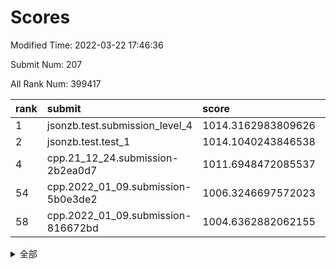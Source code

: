 # Scores

Modified Time: 2022-03-22 17:46:36

Submit Num: 207

All Rank Num: 399417

| rank |               submit               |       score        |       sigma        | pk_num |
| :--- | :--------------------------------- | :----------------- | :----------------- | :----- |
| 1    | jsonzb.test.submission_level_4     | 1014.3162983809626 | 0.821478072665351  | 7713   |
| 2    | jsonzb.test.test_1                 | 1014.1040243846538 | 0.8434067920471853 | 7714   |
| 4    | cpp.21_12_24.submission-2b2ea0d7   | 1011.6948472085537 | 0.8019361568762986 | 7720   |
| 54   | cpp.2022_01_09.submission-5b0e3de2 | 1006.3246697572023 | 0.7189855953516826 | 7719   |
| 58   | cpp.2022_01_09.submission-816672bd | 1004.6362882062155 | 0.7232718289521836 | 7725   |


<details>
<summary>全部</summary>

| rank |                 submit                 |       score        |       sigma        | pk_num |
| :--- | :------------------------------------- | :----------------- | :----------------- | :----- |
| 1    | jsonzb.test.submission_level_4         | 1014.3162983809626 | 0.821478072665351  | 7713   |
| 2    | jsonzb.test.test_1                     | 1014.1040243846538 | 0.8434067920471853 | 7714   |
| 3    | gobigger.level_3.submission_level_3_24 | 1011.7752603098495 | 0.7484195993199202 | 7722   |
| 4    | cpp.21_12_24.submission-2b2ea0d7       | 1011.6948472085537 | 0.8019361568762986 | 7720   |
| 5    | gobigger.level_3.submission_level_3_44 | 1011.6186108676407 | 0.7883722332580021 | 7720   |
| 6    | gobigger.level_3.submission_level_3_33 | 1011.5449169884747 | 0.7787742326350845 | 7722   |
| 7    | gobigger.level_3.submission_level_3_39 | 1011.347985470798  | 0.7793690506119907 | 7719   |
| 8    | gobigger.level_3.submission_level_3_5  | 1011.3033822211895 | 0.759000641065088  | 7718   |
| 9    | gobigger.level_3.submission_level_3_40 | 1011.2736671134078 | 0.7812979255265877 | 7715   |
| 10   | gobigger.level_3.submission_level_3_43 | 1011.1495295242659 | 0.7717710568159585 | 7717   |
| 11   | gobigger.level_3.submission_level_3_37 | 1011.1471701921008 | 0.7897574093044885 | 7714   |
| 12   | gobigger.level_3.submission_level_3_10 | 1011.0791103521035 | 0.7732546360195747 | 7715   |
| 13   | gobigger.level_3.submission_level_3_21 | 1011.0223017826785 | 0.7829985460518063 | 7715   |
| 14   | gobigger.level_3.submission_level_3_18 | 1010.8869689671368 | 0.750917422144094  | 7719   |
| 15   | gobigger.level_3.submission_level_3_36 | 1010.8485084396623 | 0.745093592486898  | 7716   |
| 16   | gobigger.level_3.submission_level_3_30 | 1010.73760184646   | 0.7694219171766751 | 7717   |
| 17   | gobigger.level_3.submission_level_3_3  | 1010.5769971938497 | 0.7563253703720368 | 7722   |
| 18   | gobigger.level_3.submission_level_3_29 | 1010.5086585570414 | 0.7633509233778824 | 7720   |
| 19   | gobigger.level_3.submission_level_3_6  | 1010.3941567447342 | 0.7729187385966763 | 7718   |
| 20   | gobigger.level_3.submission_level_3_46 | 1010.3823503749594 | 0.7736646717236899 | 7720   |
| 21   | gobigger.level_3.submission_level_3_7  | 1010.202531879269  | 0.7777637782462736 | 7725   |
| 22   | gobigger.level_3.submission_level_3_22 | 1010.1842876302679 | 0.774557932576962  | 7722   |
| 23   | gobigger.level_3.submission_level_3_23 | 1010.1437076533365 | 0.7720728061943757 | 7718   |
| 24   | gobigger.level_3.submission_level_3_42 | 1010.1090482254307 | 0.7838620786863805 | 7716   |
| 25   | gobigger.level_3.submission_level_3_27 | 1010.0964404200738 | 0.7332822634126106 | 7723   |
| 26   | gobigger.level_3.submission_level_3_35 | 1010.0278935523571 | 0.7584956567006115 | 7721   |
| 27   | gobigger.level_3.submission_level_3_1  | 1010.0247885128227 | 0.7685875893794392 | 7716   |
| 28   | gobigger.level_3.submission_level_3_0  | 1009.9983715332521 | 0.7577791919552391 | 7714   |
| 29   | gobigger.level_3.submission_level_3_17 | 1009.8984637667241 | 0.7476583740875805 | 7716   |
| 30   | gobigger.level_3.submission_level_3_26 | 1009.8903445663403 | 0.7462322728894356 | 7716   |
| 31   | gobigger.level_3.submission_level_3_20 | 1009.868764407104  | 0.7381928157997709 | 7724   |
| 32   | gobigger.level_3.submission_level_3_47 | 1009.855106991838  | 0.7539549837830448 | 7719   |
| 33   | gobigger.level_3.submission_level_3_15 | 1009.8266466734814 | 0.7583352764088734 | 7719   |
| 34   | gobigger.level_3.submission_level_3_9  | 1009.8232725532462 | 0.7361726723307194 | 7721   |
| 35   | gobigger.level_3.submission_level_3_34 | 1009.7902749228653 | 0.7677242834783843 | 7721   |
| 36   | gobigger.level_3.submission_level_3_19 | 1009.7226656900608 | 0.7805648140979864 | 7715   |
| 37   | gobigger.level_3.submission_level_3_48 | 1009.648513096511  | 0.7517235437853671 | 7715   |
| 38   | gobigger.level_3.submission_level_3_13 | 1009.5038897465324 | 0.7512890736482848 | 7717   |
| 39   | gobigger.level_3.submission_level_3_31 | 1009.500646001735  | 0.7469094394150119 | 7721   |
| 40   | gobigger.level_3.submission_level_3_4  | 1009.4821492125475 | 0.7331148540286685 | 7716   |
| 41   | gobigger.level_3.submission_level_3_25 | 1009.4398454563878 | 0.7499960809143905 | 7718   |
| 42   | gobigger.level_3.submission_level_3_28 | 1009.4216644909038 | 0.7573064517136313 | 7716   |
| 43   | gobigger.level_3.submission_level_3_49 | 1009.3686059741838 | 0.7449970362264373 | 7717   |
| 44   | gobigger.level_3.submission_level_3_2  | 1009.2823591944993 | 0.7471856970539784 | 7716   |
| 45   | gobigger.level_3.submission_level_3_41 | 1009.2817005877416 | 0.7452788630594546 | 7715   |
| 46   | gobigger.level_3.submission_level_3_12 | 1009.2813701840989 | 0.7381653155677085 | 7716   |
| 47   | gobigger.level_3.submission_level_3_11 | 1009.2755721174887 | 0.7568436568061985 | 7722   |
| 48   | gobigger.level_3.submission_level_3_16 | 1009.2647649172259 | 0.7415188186528706 | 7716   |
| 49   | gobigger.level_3.submission_level_3_14 | 1008.8193914165716 | 0.7586592055574605 | 7716   |
| 50   | gobigger.level_3.submission_level_3_38 | 1008.8183784311448 | 0.7393083001758016 | 7718   |
| 51   | gobigger.level_3.submission_level_3_32 | 1008.7550211508637 | 0.7464311612109503 | 7724   |
| 52   | gobigger.level_3.submission_level_3_45 | 1008.6284260116407 | 0.7452654639829067 | 7719   |
| 53   | gobigger.level_3.submission_level_3_8  | 1008.2369960204819 | 0.7485676123900862 | 7712   |
| 54   | cpp.2022_01_09.submission-5b0e3de2     | 1006.3246697572023 | 0.7189855953516826 | 7719   |
| 55   | gobigger.level_1.submission_level_1_30 | 1005.0551138691787 | 0.7216566405766206 | 7715   |
| 56   | gobigger.level_1.submission_level_1_16 | 1004.9249664351519 | 0.7383208201714951 | 7718   |
| 57   | gobigger.level_1.submission_level_1_36 | 1004.7214982133164 | 0.7108978710551811 | 7721   |
| 58   | cpp.2022_01_09.submission-816672bd     | 1004.6362882062155 | 0.7232718289521836 | 7725   |
| 59   | gobigger.level_1.submission_level_1_24 | 1004.6183812803631 | 0.7312833626526006 | 7717   |
| 60   | gobigger.level_1.submission_level_1_28 | 1004.3158111189266 | 0.7286384710729763 | 7714   |
| 61   | gobigger.level_1.submission_level_1_9  | 1004.2476014268007 | 0.715886106362685  | 7721   |
| 62   | gobigger.level_1.submission_level_1_22 | 1004.2172993593297 | 0.7238990238751157 | 7715   |
| 63   | gobigger.level_1.submission_level_1_35 | 1004.1473998602495 | 0.7204285751747644 | 7717   |
| 64   | gobigger.level_1.submission_level_1_7  | 1004.1032891517491 | 0.7134476019521738 | 7716   |
| 65   | gobigger.level_1.submission_level_1_21 | 1004.0649160940552 | 0.7203084179219359 | 7715   |
| 66   | gobigger.level_1.submission_level_1_12 | 1003.9637153640425 | 0.7210789297857506 | 7716   |
| 67   | gobigger.level_1.submission_level_1_41 | 1003.8762575094325 | 0.7218256452685782 | 7716   |
| 68   | gobigger.level_1.submission_level_1_8  | 1003.8401287867506 | 0.7071238733025718 | 7720   |
| 69   | gobigger.level_1.submission_level_1_15 | 1003.7808310513058 | 0.7109342386275743 | 7723   |
| 70   | gobigger.level_1.submission_level_1_49 | 1003.7622746070098 | 0.7114478219734314 | 7720   |
| 71   | gobigger.level_1.submission_level_1_17 | 1003.5499321030072 | 0.7106660025321113 | 7718   |
| 72   | gobigger.level_1.submission_level_1_29 | 1003.4353650016949 | 0.7230946113005388 | 7720   |
| 73   | gobigger.level_1.submission_level_1_37 | 1003.384782835324  | 0.7045340446977538 | 7719   |
| 74   | gobigger.level_1.submission_level_1_38 | 1003.3820680497148 | 0.7181835695229903 | 7720   |
| 75   | gobigger.level_1.submission_level_1_11 | 1003.3791111889584 | 0.7191383261547643 | 7711   |
| 76   | gobigger.level_1.submission_level_1_20 | 1003.325858747235  | 0.7185971040277414 | 7716   |
| 77   | gobigger.level_1.submission_level_1_26 | 1003.2507191985425 | 0.7337076172517341 | 7717   |
| 78   | gobigger.level_1.submission_level_1_1  | 1003.2406356453923 | 0.710013177864634  | 7717   |
| 79   | gobigger.level_1.submission_level_1_23 | 1003.2365077701131 | 0.7093921075206024 | 7721   |
| 80   | gobigger.level_1.submission_level_1_14 | 1003.2149179486358 | 0.7164797319106132 | 7720   |
| 81   | gobigger.level_1.submission_level_1_34 | 1003.1979857361425 | 0.7241446932798801 | 7716   |
| 82   | gobigger.level_1.submission_level_1_43 | 1003.1872475890713 | 0.7157364686139802 | 7717   |
| 83   | gobigger.level_1.submission_level_1_48 | 1003.1061266856905 | 0.7241384083946718 | 7716   |
| 84   | gobigger.level_1.submission_level_1_3  | 1003.0982258364113 | 0.7154879586609896 | 7720   |
| 85   | gobigger.level_1.submission_level_1_19 | 1003.024553599348  | 0.7270825171002196 | 7718   |
| 86   | gobigger.level_1.submission_level_1_44 | 1002.9834751092181 | 0.7145532675212815 | 7715   |
| 87   | gobigger.level_1.submission_level_1_47 | 1002.8763370576988 | 0.72538922191456   | 7717   |
| 88   | gobigger.level_1.submission_level_1_42 | 1002.8695371118926 | 0.7140717871395414 | 7717   |
| 89   | gobigger.level_1.submission_level_1_10 | 1002.8301655533704 | 0.7130030629158444 | 7716   |
| 90   | gobigger.level_1.submission_level_1_4  | 1002.8132936019059 | 0.719346978361312  | 7716   |
| 91   | gobigger.level_1.submission_level_1_5  | 1002.8107822705139 | 0.714894522622211  | 7716   |
| 92   | gobigger.level_1.submission_level_1_25 | 1002.7509125311346 | 0.7151424165993163 | 7713   |
| 93   | gobigger.level_1.submission_level_1_6  | 1002.7418519578619 | 0.707669770528659  | 7720   |
| 94   | gobigger.level_1.submission_level_1_13 | 1002.5690088677371 | 0.7273422551171096 | 7723   |
| 95   | gobigger.level_1.submission_level_1_46 | 1002.4519344464309 | 0.7108130628793506 | 7721   |
| 96   | gobigger.level_1.submission_level_1_32 | 1002.4030213463583 | 0.7105295095568621 | 7720   |
| 97   | gobigger.level_1.submission_level_1_31 | 1002.32256358111   | 0.7197662885852265 | 7715   |
| 98   | gobigger.level_1.submission_level_1_27 | 1002.3218580173408 | 0.7161288685861219 | 7718   |
| 99   | gobigger.level_1.submission_level_1_33 | 1002.2974511801287 | 0.7146876666762303 | 7717   |
| 100  | gobigger.level_1.submission_level_1_0  | 1002.172137959816  | 0.709489481360052  | 7720   |
| 101  | gobigger.level_1.submission_level_1_2  | 1002.1502248288533 | 0.7165905484293196 | 7719   |
| 102  | gobigger.level_1.submission_level_1_45 | 1002.135008296262  | 0.7067763522130467 | 7718   |
| 103  | gobigger.level_1.submission_level_1_39 | 1001.6265297994231 | 0.7050551602274094 | 7720   |
| 104  | gobigger.level_1.submission_level_1_40 | 1001.5533465725205 | 0.7103698882559117 | 7719   |
| 105  | gobigger.level_1.submission_level_1_18 | 1001.3359186671706 | 0.7081823851562065 | 7722   |
| 106  | gobigger.random.submission_random_43   | 997.7198632032511  | 0.6994235660848361 | 7721   |
| 107  | gobigger.random.submission_random_1    | 997.4551924070184  | 0.7157483196644546 | 7716   |
| 108  | gobigger.random.submission_random_19   | 997.4205052912932  | 0.7106631874078247 | 7720   |
| 109  | gobigger.random.submission_random_45   | 997.121280510773   | 0.7126826265387142 | 7718   |
| 110  | gobigger.random.submission_random_29   | 997.086180996248   | 0.7115256354685394 | 7719   |
| 111  | gobigger.random.submission_random_28   | 996.9877211634243  | 0.7016609761857974 | 7721   |
| 112  | gobigger.random.submission_random_40   | 996.8004570859954  | 0.7428525399403912 | 7722   |
| 113  | gobigger.random.submission_random_47   | 996.6770178650795  | 0.7147946071046117 | 7720   |
| 114  | gobigger.random.submission_random_3    | 996.6697741169443  | 0.7145337214565125 | 7717   |
| 115  | gobigger.random.submission_random_49   | 996.6164508679467  | 0.6947422327220204 | 7718   |
| 116  | gobigger.random.submission_random_2    | 996.5777514691837  | 0.69982151956011   | 7716   |
| 117  | gobigger.random.submission_random_21   | 996.5188157407779  | 0.7044658440803745 | 7724   |
| 118  | gobigger.random.submission_random_26   | 996.4661908676829  | 0.7223025167577064 | 7724   |
| 119  | gobigger.random.submission_random_18   | 996.2981159341781  | 0.7048756005442357 | 7714   |
| 120  | gobigger.random.submission_random_48   | 996.2935363759785  | 0.7117180678732314 | 7721   |
| 121  | gobigger.random.submission_random_31   | 996.1763212813323  | 0.703583789433867  | 7721   |
| 122  | gobigger.random.submission_random_38   | 996.1759847614336  | 0.7065844630285407 | 7717   |
| 123  | gobigger.random.submission_random_10   | 996.1730321015451  | 0.7259577779408894 | 7717   |
| 124  | gobigger.random.submission_random_14   | 996.1363231632272  | 0.7183990111620437 | 7717   |
| 125  | gobigger.random.submission_random_17   | 996.1225304216537  | 0.7122814270598892 | 7718   |
| 126  | gobigger.random.submission_random_46   | 996.0853411656025  | 0.71150963475389   | 7727   |
| 127  | gobigger.random.submission_random_22   | 996.0842446257752  | 0.7028626533860868 | 7713   |
| 128  | gobigger.random.submission_random_41   | 996.0323400406204  | 0.7072761222327842 | 7714   |
| 129  | gobigger.random.submission_random_8    | 996.0246977194209  | 0.7009713721233821 | 7716   |
| 130  | gobigger.random.submission_random_5    | 995.9644419561982  | 0.7217088088396083 | 7720   |
| 131  | gobigger.random.submission_random_16   | 995.9505131980548  | 0.7041038857462276 | 7723   |
| 132  | gobigger.random.submission_random_4    | 995.9160404721042  | 0.7136760525411848 | 7721   |
| 133  | gobigger.random.submission_random_44   | 995.8783650603406  | 0.7127676525629612 | 7716   |
| 134  | gobigger.random.submission_random_32   | 995.8379029380934  | 0.7040462372393461 | 7715   |
| 135  | gobigger.random.submission_random_27   | 995.8138596375933  | 0.7094352712441805 | 7720   |
| 136  | gobigger.random.submission_random_15   | 995.6064494966668  | 0.7071729954514049 | 7719   |
| 137  | gobigger.random.submission_random_35   | 995.6004891648441  | 0.7156600531166082 | 7718   |
| 138  | gobigger.random.submission_random_13   | 995.5128761229456  | 0.7176307853975546 | 7719   |
| 139  | gobigger.random.submission_random_36   | 995.5115874256711  | 0.7033290666994692 | 7716   |
| 140  | gobigger.random.submission_random_20   | 995.5037009891179  | 0.6988957872707485 | 7716   |
| 141  | gobigger.random.submission_random_7    | 995.4041863193484  | 0.7181706390594215 | 7728   |
| 142  | gobigger.random.submission_random_12   | 995.3936521094395  | 0.7072014777173149 | 7722   |
| 143  | gobigger.random.submission_random_33   | 995.3714695614311  | 0.7139373490923752 | 7717   |
| 144  | gobigger.random.submission_random_39   | 995.3612097220831  | 0.7405217769716642 | 7718   |
| 145  | gobigger.random.submission_random_42   | 995.3536298789668  | 0.7134302383416148 | 7715   |
| 146  | gobigger.random.submission_random_9    | 995.3449955156233  | 0.7079355388543715 | 7719   |
| 147  | gobigger.random.submission_random_30   | 995.2836419419174  | 0.7240961944385761 | 7716   |
| 148  | gobigger.random.submission_random_6    | 995.2572487470858  | 0.720930822214137  | 7720   |
| 149  | gobigger.random.submission_random_37   | 995.2296891830352  | 0.730932847210629  | 7718   |
| 150  | gobigger.random.submission_random_0    | 995.2178736488303  | 0.7116166639989783 | 7719   |
| 151  | gobigger.random.submission_random_11   | 995.1620755759259  | 0.7096354906733476 | 7719   |
| 152  | gobigger.random.submission_random_34   | 995.1228614320695  | 0.7247024251956116 | 7723   |
| 153  | gobigger.random.submission_random_25   | 994.897535699085   | 0.7138400551697884 | 7714   |
| 154  | gobigger.random.submission_random_23   | 994.6198703651364  | 0.7269668185472079 | 7720   |
| 155  | gobigger.random.submission_random_24   | 994.5814425217691  | 0.7054556237283727 | 7724   |
| 156  | gobigger.level_2.submission_level_2_37 | 994.4899731241525  | 0.7264147822901229 | 7719   |
| 157  | gobigger.level_2.submission_level_2_21 | 994.2055188449019  | 0.7446707573746394 | 7719   |
| 158  | gobigger.level_2.submission_level_2_36 | 994.1046354875253  | 0.7339849501266418 | 7712   |
| 159  | gobigger.level_2.submission_level_2_3  | 993.4946761735157  | 0.7288268546384886 | 7716   |
| 160  | gobigger.level_2.submission_level_2_19 | 993.4479339090939  | 0.7291881548411508 | 7719   |
| 161  | gobigger.level_2.submission_level_2_47 | 993.266708400408   | 0.743747382801687  | 7720   |
| 162  | gobigger.level_2.submission_level_2_38 | 993.0804032237963  | 0.735884584473079  | 7719   |
| 163  | gobigger.level_2.submission_level_2_48 | 993.0696477419178  | 0.7351086783156529 | 7722   |
| 164  | gobigger.level_2.submission_level_2_44 | 993.047431200055   | 0.738256665396563  | 7718   |
| 165  | gobigger.level_2.submission_level_2_41 | 992.9200623093832  | 0.729688494456041  | 7726   |
| 166  | gobigger.level_2.submission_level_2_42 | 992.9103211226652  | 0.7448236722457734 | 7714   |
| 167  | gobigger.level_2.submission_level_2_33 | 992.9039587639223  | 0.7393676769494866 | 7719   |
| 168  | gobigger.level_2.submission_level_2_32 | 992.6775166654542  | 0.7450757080884407 | 7718   |
| 169  | gobigger.level_2.submission_level_2_45 | 992.6408519562448  | 0.7421114510682012 | 7718   |
| 170  | gobigger.level_2.submission_level_2_9  | 992.60315598691    | 0.73590837523085   | 7720   |
| 171  | gobigger.level_2.submission_level_2_26 | 992.5214920324808  | 0.730075417972902  | 7718   |
| 172  | gobigger.level_2.submission_level_2_5  | 992.455983345338   | 0.7484239465104983 | 7716   |
| 173  | gobigger.level_2.submission_level_2_40 | 992.3986238363913  | 0.746213453058551  | 7718   |
| 174  | gobigger.level_2.submission_level_2_29 | 992.3707440054341  | 0.7417300279069146 | 7718   |
| 175  | gobigger.level_2.submission_level_2_0  | 992.3675509652459  | 0.7394485222941377 | 7717   |
| 176  | gobigger.level_2.submission_level_2_15 | 992.3204846116552  | 0.7488733267980667 | 7716   |
| 177  | gobigger.level_2.submission_level_2_17 | 992.1893009552684  | 0.7454249247909766 | 7720   |
| 178  | gobigger.level_2.submission_level_2_1  | 992.1420086055633  | 0.7417363174663945 | 7716   |
| 179  | gobigger.level_2.submission_level_2_10 | 992.1419602600868  | 0.7411543561179046 | 7722   |
| 180  | gobigger.level_2.submission_level_2_34 | 992.140423433565   | 0.7408936570553889 | 7720   |
| 181  | gobigger.level_2.submission_level_2_31 | 992.1105089724946  | 0.7412529160961663 | 7716   |
| 182  | gobigger.level_2.submission_level_2_8  | 991.897349993648   | 0.7446953386641081 | 7717   |
| 183  | gobigger.level_2.submission_level_2_30 | 991.7329365905961  | 0.7551640465498242 | 7715   |
| 184  | gobigger.level_2.submission_level_2_25 | 991.7177889785895  | 0.7442181046208881 | 7716   |
| 185  | gobigger.level_2.submission_level_2_13 | 991.7148883900933  | 0.744342092535     | 7721   |
| 186  | gobigger.level_2.submission_level_2_24 | 991.6738283073753  | 0.7462215796091086 | 7720   |
| 187  | gobigger.level_2.submission_level_2_7  | 991.6714138473045  | 0.7436132177511771 | 7723   |
| 188  | gobigger.level_2.submission_level_2_27 | 991.6606845154647  | 0.7376533596092336 | 7718   |
| 189  | gobigger.level_2.submission_level_2_43 | 991.6288161212321  | 0.7698186882235588 | 7719   |
| 190  | gobigger.level_2.submission_level_2_35 | 991.6252233773167  | 0.7433484323063274 | 7719   |
| 191  | gobigger.level_2.submission_level_2_14 | 991.602999493123   | 0.7589981108316288 | 7716   |
| 192  | gobigger.level_2.submission_level_2_39 | 991.4724397110036  | 0.7473229330710065 | 7717   |
| 193  | gobigger.level_2.submission_level_2_18 | 991.4509212166957  | 0.7561641483396279 | 7722   |
| 194  | gobigger.level_2.submission_level_2_23 | 991.4496368953695  | 0.7475086909566889 | 7715   |
| 195  | gobigger.level_2.submission_level_2_6  | 991.4415594341322  | 0.756446795536178  | 7718   |
| 196  | gobigger.level_2.submission_level_2_11 | 991.4183790148853  | 0.73295715595801   | 7717   |
| 197  | gobigger.level_2.submission_level_2_16 | 991.3707228412684  | 0.779497261918539  | 7720   |
| 198  | gobigger.level_2.submission_level_2_2  | 991.3095293181221  | 0.7539140274348237 | 7717   |
| 199  | gobigger.level_2.submission_level_2_4  | 991.2172307977226  | 0.7439070866482891 | 7713   |
| 200  | gobigger.level_2.submission_level_2_49 | 991.0637358011663  | 0.7408062604109056 | 7713   |
| 201  | gobigger.level_2.submission_level_2_22 | 991.0227356674445  | 0.7472382117129575 | 7716   |
| 202  | gobigger.level_2.submission_level_2_12 | 990.3939051574067  | 0.7631105050375112 | 7719   |
| 203  | gobigger.level_2.submission_level_2_20 | 990.2808324038588  | 0.7776539921409144 | 7714   |
| 204  | gobigger.level_2.submission_level_2_46 | 990.2693686313839  | 0.7664857819290302 | 7718   |
| 205  | gobigger.level_2.submission_level_2_28 | 989.726208225736   | 0.7697197608220107 | 7719   |
| 206  | gobigger.none.submission_none_0        | 977.5892279419371  | 1.3769158581768053 | 7721   |
| 207  | gobigger.none.submission_none_1        | 975.9198964269928  | 1.5337649945067513 | 7714   |

</details>